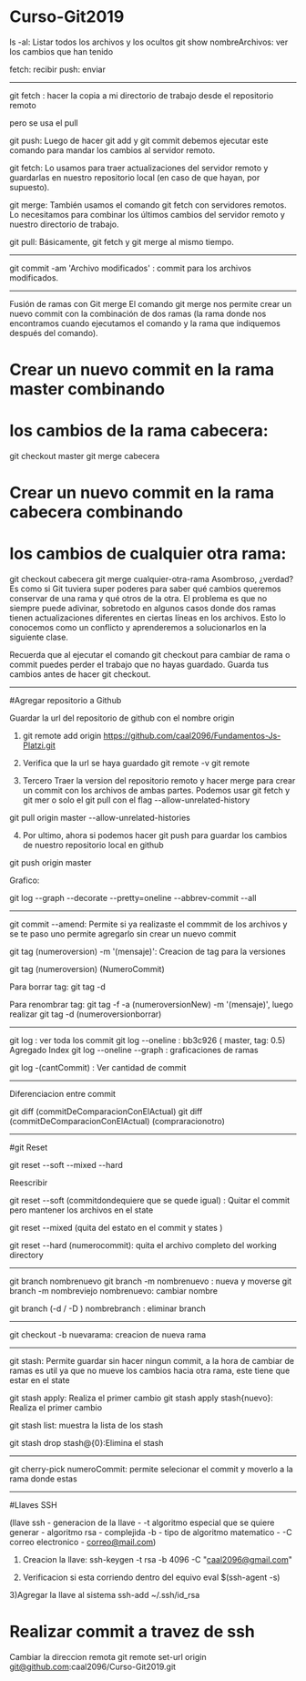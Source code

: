 # Curso-Git2019

ls -al: Listar todos los archivos y los ocultos
git show nombreArchivos: ver los cambios que han tenido

fetch: recibir
push: enviar

---

git fetch : hacer la copia a mi directorio de trabajo desde el repositorio remoto

pero se usa el pull

git push: Luego de hacer git add y git commit debemos ejecutar este comando para mandar los cambios al servidor remoto.

git fetch: Lo usamos para traer actualizaciones del servidor remoto y guardarlas en nuestro repositorio local (en caso de que hayan, por supuesto).

git merge: También usamos el comando git fetch con servidores remotos. Lo necesitamos para combinar los últimos cambios del servidor remoto y nuestro directorio de trabajo.

git pull: Básicamente, git fetch y git merge al mismo tiempo.

---

git commit -am 'Archivo modificados' : commit para los archivos modificados.

---

Fusión de ramas con Git merge
El comando git merge nos permite crear un nuevo commit con la combinación de dos ramas (la rama donde nos encontramos cuando ejecutamos el comando y la rama que indiquemos después del comando).

# Crear un nuevo commit en la rama master combinando

# los cambios de la rama cabecera:

git checkout master
git merge cabecera

# Crear un nuevo commit en la rama cabecera combinando

# los cambios de cualquier otra rama:

git checkout cabecera
git merge cualquier-otra-rama
Asombroso, ¿verdad? Es como si Git tuviera super poderes para saber qué cambios queremos conservar de una rama y qué otros de la otra. El problema es que no siempre puede adivinar, sobretodo en algunos casos donde dos ramas tienen actualizaciones diferentes en ciertas líneas en los archivos. Esto lo conocemos como un conflicto y aprenderemos a solucionarlos en la siguiente clase.

Recuerda que al ejecutar el comando git checkout para cambiar de rama o commit puedes perder el trabajo que no hayas guardado. Guarda tus cambios antes de hacer git checkout.

---

#Agregar repositorio a Github

Guardar la url del repositorio de github con el nombre origin

1. git remote add origin https://github.com/caal2096/Fundamentos-Js-Platzi.git

2. Verifica que la url se haya guardado
   git remote -v
   git remote

3. Tercero Traer la version del repositorio remoto y hacer merge para crear un commit con los archivos de ambas partes. Podemos usar git fetch y git mer o solo el git pull con el flag --allow-unrelated-history

git pull origin master --allow-unrelated-histories

4. Por ultimo, ahora si podemos hacer git push para guardar los cambios de nuestro repositorio local en github

git push origin master

Grafico:

git log --graph --decorate --pretty=oneline --abbrev-commit --all

---

git commit --amend: Permite si ya realizaste el commmit de los archivos y se te paso uno permite agregarlo sin crear un nuevo commit

git tag (numeroversion) -m '(mensaje)': Creacion de tag para la versiones

git tag (numeroversion) (NumeroCommit)

Para borrar tag: git tag -d

Para renombrar tag: git tag -f -a (numeroversionNew) -m '(mensaje)', luego realizar git tag -d (numeroversionborrar)

---

git log : ver toda los commit
git log --oneline : bb3c926 ( master, tag: 0.5) Agregado Index
git log --oneline --graph : graficaciones de ramas

git log -(cantCommit) : Ver cantidad de commit

---

Diferenciacion entre commit

git diff (commitDeComparacionConElActual)
git diff (commitDeComparacionConElActual) (compraracionotro)

---

#git Reset

git reset --soft --mixed --hard

Reescribir

git reset --soft (commitdondequiere que se quede igual) : Quitar el commit pero mantener los archivos en el state

git reset --mixed (quita del estato en el commit y states )

git reset --hard (numerocommit): quita el archivo completo del working directory

---

git branch nombrenuevo
git branch -m nombrenuevo : nueva y moverse
git branch -m nombreviejo nombrenuevo: cambiar nombre

git branch (-d / -D ) nombrebranch : eliminar branch

---

git checkout -b nuevarama: creacion de nueva rama

---

git stash: Permite guardar sin hacer ningun commit, a la hora de cambiar de ramas es util ya que no mueve los cambios hacia otra rama, este tiene que estar en el state

git stash apply: Realiza el primer cambio
git stash apply stash{nuevo}: Realiza el primer cambio

git stash list: muestra la lista de los stash

git stash drop stash@{0}:Elimina el stash

---

git cherry-pick numeroCommit: permite selecionar el commit y moverlo a la rama donde estas

---

#Llaves SSH

(llave ssh - generacion de la llave - -t algoritmo especial que se quiere generar - algoritmo rsa - complejida -b - tipo de algoritmo matematico - -C correo electronico - correo@mail.com)

1. Creacion la llave:
   ssh-keygen -t rsa -b 4096 -C "caal2096@gmail.com"

2. Verificacion si esta corriendo dentro del equivo
   eval \$(ssh-agent -s)

3)Agregar la llave al sistema
ssh-add ~/.ssh/id_rsa

# Realizar commit a travez de ssh

Cambiar la direccion remota
git remote set-url origin git@github.com:caal2096/Curso-Git2019.git
